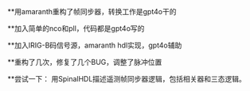 **用amaranth重构了帧同步器，转换工作是gpt4o干的

**加入简单的nco和pll，代码都是gpt4o写的

**加入IRIG-B码信号源，amaranth hdl实现，gpt4o辅助

**重构了几次，修复了几个BUG，调整了脉冲位置

**尝试一下：
用SpinalHDL描述遥测帧同步器逻辑，包括相关器和三态逻辑。
